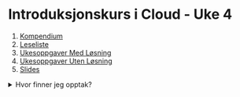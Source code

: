 # Introduksjonskurs i Cloud - Uke 4

1. [Kompendium](kompendium.md)
2. [Leseliste](leseliste.md)
3. [Ukesoppgaver Med Løsning](ukesoppgaver.md)
4. [Ukesoppgaver Uten Løsning](ukesoppgaver_no_solution.md)
5. [Slides](./slides/)

<details>
<summary>Hvor finner jeg opptak?</summary>

Opptak ligger på Teams. Gå først inn på emnesiden for backend, gå på emne 8, og trykk deretter på "Files" på Navbaren på toppen. Da finner du en mappe som heter `Recordings`. Se bilder under.

![Screenshot of AWS VPC Creation](../static/img/teams-emneside.png)
![Screenshot of AWS VPC Creation](../static/img/teams-emneside-files.png)
</details>